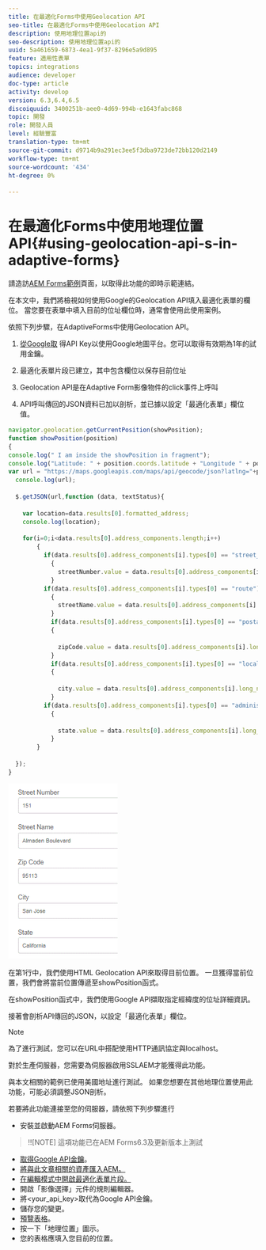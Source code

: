 ```yaml
---
title: 在最適化Forms中使用Geolocation API
seo-title: 在最適化Forms中使用Geolocation API
description: 使用地理位置api的
seo-description: 使用地理位置api的
uuid: 5a461659-6873-4ea1-9f37-8296e5a9d895
feature: 適用性表單
topics: integrations
audience: developer
doc-type: article
activity: develop
version: 6.3,6.4,6.5
discoiquuid: 3400251b-aee0-4d69-994b-e1643fabc868
topic: 開發
role: 開發人員
level: 經驗豐富
translation-type: tm+mt
source-git-commit: d9714b9a291ec3ee5f3dba9723de72bb120d2149
workflow-type: tm+mt
source-wordcount: '434'
ht-degree: 0%

---
```



# 在最適化Forms中使用地理位置API{#using-geolocation-api-s-in-adaptive-forms}

請造訪[AEM Forms範例](https://forms.enablementadobe.com/content/samples/samples.html?query=0)頁面，以取得此功能的即時示範連結。

在本文中，我們將檢視如何使用Google的Geolocation API填入最適化表單的欄位。 當您要在表單中填入目前的位址欄位時，通常會使用此使用案例。

依照下列步驟，在AdaptiveForms中使用Geolocation API。

1. [從Google取](https://developers.google.com/maps/documentation/javascript/get-api-key) 得API Key以使用Google地圖平台。您可以取得有效期為1年的試用金鑰。

1. 最適化表單片段已建立，其中包含欄位以保存目前位址

1. Geolocation API是在Adaptive Form影像物件的click事件上呼叫

1. API呼叫傳回的JSON資料已加以剖析，並已據以設定「最適化表單」欄位值。

```javascript
navigator.geolocation.getCurrentPosition(showPosition);
function showPosition(position) 
{
console.log(" I am inside the showPosition in fragment");
console.log("Latitude: " + position.coords.latitude + "Longitude " + position.coords.longitude);
var url = "https://maps.googleapis.com/maps/api/geocode/json?latlng="+position.coords.latitude+","+position.coords.longitude+"&key=<your_api_key>";
  console.log(url);
  
  $.getJSON(url,function (data, textStatus){
    
    var location=data.results[0].formatted_address;
    console.log(location);
    
    for(i=0;i<data.results[0].address_components.length;i++)
        {
          if(data.results[0].address_components[i].types[0] == "street_number")
            {
              streetNumber.value = data.results[0].address_components[i].long_name;
            }
          if(data.results[0].address_components[i].types[0] == "route")
            {
              streetName.value = data.results[0].address_components[i].long_name;
            }
            if(data.results[0].address_components[i].types[0] == "postal_code")
            {
              
              zipCode.value = data.results[0].address_components[i].long_name;
            }
            if(data.results[0].address_components[i].types[0] == "locality")
            {
              
              city.value = data.results[0].address_components[i].long_name;
            }
          if(data.results[0].address_components[i].types[0] == "administrative_area_level_1")
            {
              
              state.value = data.results[0].address_components[i].long_name;
            }
        }
    
  });
}
```

![填入地理位置api的欄位](assets/capture-4.gif)

在第1行中，我們使用HTML Geolocation API來取得目前位置。 一旦獲得當前位置，我們會將當前位置傳遞至showPosition函式。

在showPosition函式中，我們使用Google API擷取指定經緯度的位址詳細資訊。

接著會剖析API傳回的JSON，以設定「最適化表單」欄位。

>[!NOTE]
>
>為了進行測試，您可以在URL中搭配使用HTTP通訊協定與localhost。
>
>對於生產伺服器，您需要為伺服器啟用SSLAEM才能獲得此功能。
>
>與本文相關的範例已使用美國地址進行測試。 如果您想要在其他地理位置使用此功能，可能必須調整JSON剖析。

若要將此功能連接至您的伺服器，請依照下列步驟進行

* 安裝並啟動AEM Forms伺服器。

>!![NOTE] 這項功能已在AEM Forms6.3及更新版本上測試
* [取得Google API金鑰](https://developers.google.com/maps/documentation/javascript/get-api-key)。
* [將與此文章相關的資產匯入AEM。](assets/geolocationapi.zip)
* [在編輯模式中開啟最適化表單片段。](http://localhost:4502/editor.html/content/forms/af/currentaddressfragment.html)
* 開啟「影像選擇」元件的規則編輯器。
* 將&lt;your_api_key>取代為Google API金鑰。
* 儲存您的變更。
* [預覽表格](http://localhost:4502/content/dam/formsanddocuments/currentaddressfragment/jcr:content?wcmmode=disabled)。
* 按一下「地理位置」圖示。
* 您的表格應填入您目前的位置。
